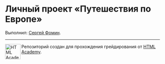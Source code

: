 # Личный проект «Путешествия по Европе»

Выполнил: [Сергей Фомин](https://htmlacademy.ru//profile/id1606421).

---

<a href="https://htmlacademy.ru/intensive/javascript"><img align="left" width="50" height="50" alt="HTML Academy" src="https://up.htmlacademy.ru/static/img/intensive/javascript/logo-for-github-2.png"></a>

Репозиторий создан для прохождения грейдирования от [HTML Academy](https://htmlacademy.ru).
